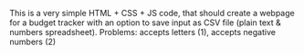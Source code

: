 This is a very simple HTML + CSS + JS code, that should create a webpage for a budget tracker with an option to save input as CSV file (plain text & numbers spreadsheet).
Problems: accepts letters (1), accepts negative numbers (2)
